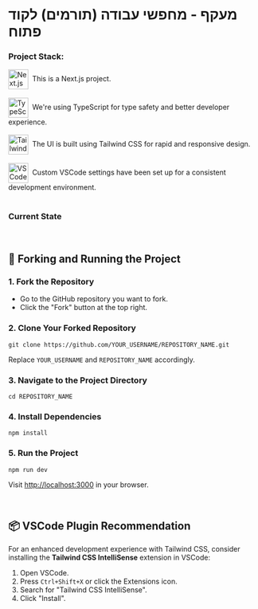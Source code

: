 # מעקף - מחפשי עבודה (תורמים) לקוד פתוח

### Project Stack:

<img src="https://raw.githubusercontent.com/gilbarbara/logos/c8749cfc4be0e67a266be0554282d73d967db910/logos/nextjs-icon.svg" width="40" height="40" align="center" alt="Next.js Logo">&nbsp;&nbsp;This is a Next.js project.
<br/><br/>
<img src="https://www.typescriptlang.org/images/branding/logo-grouping.svg" width="40" height="40" align="center" alt="TypeScript Logo">&nbsp;&nbsp;We're using TypeScript for type safety and better developer experience.
<br/><br/>
<img src="https://tailwindcss.com/_next/static/media/tailwindcss-mark.3c5441fc7a190fb1800d4a5c7f07ba4b1345a9c8.svg" width="40" height="40" align="center" alt="Tailwind CSS Logo">&nbsp;&nbsp;The UI is built using Tailwind CSS for rapid and responsive design.
<br/><br/>
<img src="https://code.visualstudio.com/assets/images/code-stable.png" width="40" height="40" align="center" alt="VSCode Logo">&nbsp;&nbsp;Custom VSCode settings have been set up for a consistent development environment.
<br/><br/>

### Current State

<br/>

<h2>🚀 Forking and Running the Project</h2>

<h3>1. Fork the Repository</h3>
<ul>
    <li>Go to the GitHub repository you want to fork.</li>
    <li>Click the "Fork" button at the top right.</li>
</ul>

<h3>2. Clone Your Forked Repository</h3>
<pre><code>git clone https://github.com/YOUR_USERNAME/REPOSITORY_NAME.git</code></pre>
<p>Replace <code>YOUR_USERNAME</code> and <code>REPOSITORY_NAME</code> accordingly.</p>

<h3>3. Navigate to the Project Directory</h3>
<pre><code>cd REPOSITORY_NAME</code></pre>

<h3>4. Install Dependencies</h3>
<pre><code>npm install</code></pre>

<h3>5. Run the Project</h3>
<pre><code>npm run dev</code></pre>
<p>Visit <a href="http://localhost:3000">http://localhost:3000</a> in your browser.</p>
<br/>

<h2>📦 VSCode Plugin Recommendation</h2>
<p>For an enhanced development experience with Tailwind CSS, consider installing the <strong>Tailwind CSS IntelliSense</strong> extension in VSCode:</p>

<ol>
    <li>Open VSCode.</li>
    <li>Press <code>Ctrl+Shift+X</code> or click the Extensions icon.</li>
    <li>Search for "Tailwind CSS IntelliSense".</li>
    <li>Click "Install".</li>
</ol>
